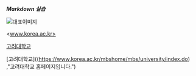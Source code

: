 ***Markdown 실습***

![대표이미지](./images/1.jpg.jpg)

<www.korea.ac.kr>

[고려대학교](https://www.korea.ac.kr/mbshome/mbs/university/index.do)

[고려대학교]((https://www.korea.ac.kr/mbshome/mbs/university/index.do)
,"고려대학교 홈페이지입니다.")
